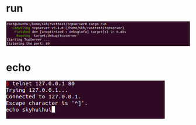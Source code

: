 # run

![image-20210323190335581](./img/image-20210323190335581.png)

# echo

![image-20210323190400930](./img/image-20210323190400930.png)

